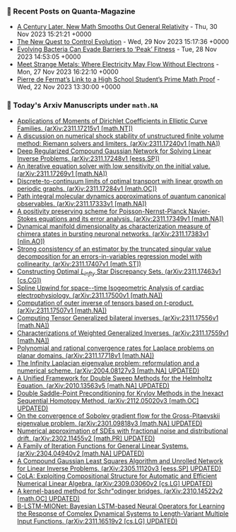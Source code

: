### 📝 Recent Posts on Quanta-Magazine
<!-- quanta starts -->
* <a href="https://www.quantamagazine.org/a-century-later-new-math-smooths-out-general-relativity-20231130/">A Century Later, New Math Smooths Out General Relativity</a> - Thu, 30 Nov 2023 15:21:21 +0000
* <a href="https://www.quantamagazine.org/the-new-quest-to-control-evolution-20231129/">The New Quest to Control Evolution</a> - Wed, 29 Nov 2023 15:17:36 +0000
* <a href="https://www.quantamagazine.org/evolving-bacteria-can-evade-barriers-to-peak-fitness-20231128/">Evolving Bacteria Can Evade Barriers to ‘Peak’ Fitness</a> - Tue, 28 Nov 2023 14:53:05 +0000
* <a href="https://www.quantamagazine.org/meet-strange-metals-where-electricity-may-flow-without-electrons-20231127/">Meet Strange Metals: Where Electricity May Flow Without Electrons</a> - Mon, 27 Nov 2023 16:22:10 +0000
* <a href="https://www.quantamagazine.org/pierre-de-fermats-link-to-a-high-school-students-prime-math-proof-20231122/">Pierre de Fermat’s Link to a High School Student’s Prime Math Proof</a> - Wed, 22 Nov 2023 13:30:00 +0000
<!-- quanta ends -->
### 📝 Today's Arxiv Manuscripts under ``math.NA``
<!-- arxiv-math-na starts -->
* <a href="http://arxiv.org/abs/2311.17215">Applications of Moments of Dirichlet Coefficients in Elliptic Curve Families. (arXiv:2311.17215v1 [math.NT])</a>
* <a href="http://arxiv.org/abs/2311.17240">A discussion on numerical shock stability of unstructured finite volume method: Riemann solvers and limiters. (arXiv:2311.17240v1 [math.NA])</a>
* <a href="http://arxiv.org/abs/2311.17248">Deep Regularized Compound Gaussian Network for Solving Linear Inverse Problems. (arXiv:2311.17248v1 [eess.SP])</a>
* <a href="http://arxiv.org/abs/2311.17269">An iterative equation solver with low sensitivity on the initial value. (arXiv:2311.17269v1 [math.NA])</a>
* <a href="http://arxiv.org/abs/2311.17284">Discrete-to-continuum limits of optimal transport with linear growth on periodic graphs. (arXiv:2311.17284v1 [math.OC])</a>
* <a href="http://arxiv.org/abs/2311.17333">Path integral molecular dynamics approximations of quantum canonical observables. (arXiv:2311.17333v1 [math.NA])</a>
* <a href="http://arxiv.org/abs/2311.17349">A positivity preserving scheme for Poisson-Nernst-Planck Navier-Stokes equations and its error analysis. (arXiv:2311.17349v1 [math.NA])</a>
* <a href="http://arxiv.org/abs/2311.17383">Dynamical manifold dimensionality as characterization measure of chimera states in bursting neuronal networks. (arXiv:2311.17383v1 [nlin.AO])</a>
* <a href="http://arxiv.org/abs/2311.17407">Strong consistency of an estimator by the truncated singular value decomposition for an errors-in-variables regression model with collinearity. (arXiv:2311.17407v1 [math.ST])</a>
* <a href="http://arxiv.org/abs/2311.17463">Constructing Optimal $L_{infty}$ Star Discrepancy Sets. (arXiv:2311.17463v1 [cs.CG])</a>
* <a href="http://arxiv.org/abs/2311.17500">Spline Upwind for space--time Isogeometric Analysis of cardiac electrophysiology. (arXiv:2311.17500v1 [math.NA])</a>
* <a href="http://arxiv.org/abs/2311.17507">Computation of outer inverse of tensors based on $t$-product. (arXiv:2311.17507v1 [math.NA])</a>
* <a href="http://arxiv.org/abs/2311.17556">Computing Tensor Generalized bilateral inverses. (arXiv:2311.17556v1 [math.NA])</a>
* <a href="http://arxiv.org/abs/2311.17559">Characterizations of Weighted Generalized Inverses. (arXiv:2311.17559v1 [math.NA])</a>
* <a href="http://arxiv.org/abs/2311.17718">Polynomial and rational convergence rates for Laplace problems on planar domains. (arXiv:2311.17718v1 [math.NA])</a>
* <a href="http://arxiv.org/abs/2004.08127">The Infinity Laplacian eigenvalue problem: reformulation and a numerical scheme. (arXiv:2004.08127v3 [math.NA] UPDATED)</a>
* <a href="http://arxiv.org/abs/2010.13563">A Unified Framework for Double Sweep Methods for the Helmholtz Equation. (arXiv:2010.13563v5 [math.NA] UPDATED)</a>
* <a href="http://arxiv.org/abs/2112.05020">Double Saddle-Point Preconditioning for Krylov Methods in the Inexact Sequential Homotopy Method. (arXiv:2112.05020v3 [math.OC] UPDATED)</a>
* <a href="http://arxiv.org/abs/2301.09818">On the convergence of Sobolev gradient flow for the Gross-Pitaevskii eigenvalue problem. (arXiv:2301.09818v3 [math.NA] UPDATED)</a>
* <a href="http://arxiv.org/abs/2302.11455">Numerical approximation of SDEs with fractional noise and distributional drift. (arXiv:2302.11455v2 [math.PR] UPDATED)</a>
* <a href="http://arxiv.org/abs/2304.04940">A Family of Iteration Functions for General Linear Systems. (arXiv:2304.04940v2 [math.NA] UPDATED)</a>
* <a href="http://arxiv.org/abs/2305.11120">A Compound Gaussian Least Squares Algorithm and Unrolled Network for Linear Inverse Problems. (arXiv:2305.11120v3 [eess.SP] UPDATED)</a>
* <a href="http://arxiv.org/abs/2309.03060">CoLA: Exploiting Compositional Structure for Automatic and Efficient Numerical Linear Algebra. (arXiv:2309.03060v2 [cs.LG] UPDATED)</a>
* <a href="http://arxiv.org/abs/2310.14522">A kernel-based method for Schr"odinger bridges. (arXiv:2310.14522v2 [math.OC] UPDATED)</a>
* <a href="http://arxiv.org/abs/2311.16519">B-LSTM-MIONet: Bayesian LSTM-based Neural Operators for Learning the Response of Complex Dynamical Systems to Length-Variant Multiple Input Functions. (arXiv:2311.16519v2 [cs.LG] UPDATED)</a>
<!-- arxiv-math-na ends -->
